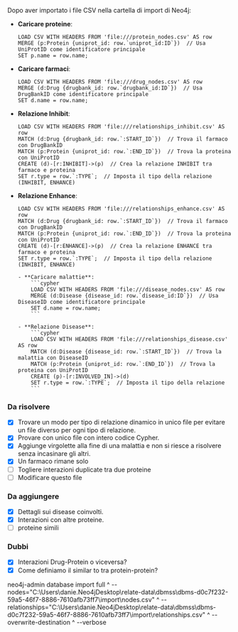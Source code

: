 Dopo aver importato i file CSV nella cartella di import di Neo4j:

- **Caricare proteine**:
    ```cypher
    LOAD CSV WITH HEADERS FROM 'file:///protein_nodes.csv' AS row
    MERGE (p:Protein {uniprot_id: row.`uniprot_id:ID`})  // Usa UniProtID come identificatore principale
    SET p.name = row.name;
    ```

- **Caricare farmaci**:
    ```cypher
    LOAD CSV WITH HEADERS FROM 'file:///drug_nodes.csv' AS row
    MERGE (d:Drug {drugbank_id: row.`drugbank_id:ID`})  // Usa DrugBankID come identificatore principale
    SET d.name = row.name;
    ```

- **Relazione Inhibit**:
    ```cypher
    LOAD CSV WITH HEADERS FROM 'file:///relationships_inhibit.csv' AS row
    MATCH (d:Drug {drugbank_id: row.`:START_ID`})  // Trova il farmaco con DrugBankID
    MATCH (p:Protein {uniprot_id: row.`:END_ID`})  // Trova la proteina con UniProtID
    CREATE (d)-[r:INHIBIT]->(p)  // Crea la relazione INHIBIT tra farmaco e proteina
    SET r.type = row.`:TYPE`;  // Imposta il tipo della relazione (INHIBIT, ENHANCE)
    ```

- **Relazione Enhance**:
    ```cypher
    LOAD CSV WITH HEADERS FROM 'file:///relationships_enhance.csv' AS row
    MATCH (d:Drug {drugbank_id: row.`:START_ID`})  // Trova il farmaco con DrugBankID
    MATCH (p:Protein {uniprot_id: row.`:END_ID`})  // Trova la proteina con UniProtID
    CREATE (d)-[r:ENHANCE]->(p)  // Crea la relazione ENHANCE tra farmaco e proteina
    SET r.type = row.`:TYPE`;  // Imposta il tipo della relazione (INHIBIT, ENHANCE)

    - **Caricare malattie**:
        ```cypher
        LOAD CSV WITH HEADERS FROM 'file:///disease_nodes.csv' AS row
        MERGE (d:Disease {disease_id: row.`disease_id:ID`})  // Usa DiseaseID come identificatore principale
        SET d.name = row.name;
        ```

    - **Relazione Disease**:
        ```cypher
        LOAD CSV WITH HEADERS FROM 'file:///relationships_disease.csv' AS row
        MATCH (d:Disease {disease_id: row.`:START_ID`})  // Trova la malattia con DiseaseID
        MATCH (p:Protein {uniprot_id: row.`:END_ID`})  // Trova la proteina con UniProtID
        CREATE (p)-[r:INVOLVED_IN]->(d) 
        SET r.type = row.`:TYPE`;  // Imposta il tipo della relazione
        ```
    ```

### Da risolvere
- [x] Trovare un modo per tipo di relazione dinamico in unico file per evitare un file diverso per ogni tipo di relazione.
- [x] Provare con unico file con intero codice Cypher.
- [x] Aggiunge virgolette alla fine di una malattia e non si riesce a risolvere senza incasinare gli altri.
- [x] Un farmaco rimane solo
- [ ] Togliere interazioni duplicate tra due proteine
- [ ] Modificare questo file

### Da aggiungere
- [x] Dettagli sui disease coinvolti.
- [x] Interazioni con altre proteine.
- [ ] proteine simili

### Dubbi
- [x] Interazioni Drug-Protein o viceversa?
- [x] Come definiamo il similar to tra protein-protein?

neo4j-admin database import full ^
   --nodes="C:\Users\danie\.Neo4jDesktop\relate-data\dbmss\dbms-d0c7f232-59a5-46f7-8886-7610afb73ff7\import\nodes.csv" ^
   --relationships="C:\Users\danie\.Neo4jDesktop\relate-data\dbmss\dbms-d0c7f232-59a5-46f7-8886-7610afb73ff7\import\relationships.csv" ^
   --overwrite-destination ^
   --verbose